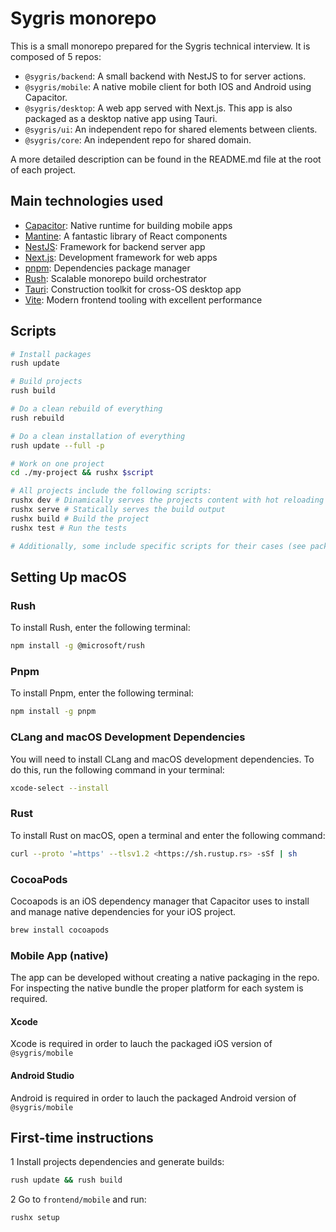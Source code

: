 # Sygris monorepo

This is a small monorepo prepared for the Sygris technical interview. It is composed of 5 repos:

* `@sygris/backend`: A small backend with NestJS to for server actions.
* `@sygris/mobile`: A native mobile client for both IOS and Android using Capacitor.
* `@sygris/desktop`: A web app served with Next.js. This app is also packaged as a desktop native app using Tauri.
* `@sygris/ui`: An independent repo for shared elements between clients.
* `@sygris/core`: An independent repo for shared domain.

A more detailed description can be found in the README.md file at the root of each project.

## Main technologies used

* [Capacitor](https://capacitorjs.com/): Native runtime for building mobile apps
* [Mantine](https://mantine.dev/): A fantastic library of React components
* [NestJS](https://nestjs.com): Framework for backend server app
* [Next.js](https://nextjs.org/): Development framework for web apps
* [pnpm](https://pnpm.io/): Dependencies package manager
* [Rush](https://rushjs.io/): Scalable monorepo build orchestrator
* [Tauri](https://tauri.app/): Construction toolkit for cross-OS desktop app
* [Vite](https://main.vitejs.dev): Modern frontend tooling with excellent performance

## Scripts

```bash
# Install packages
rush update

# Build projects
rush build

# Do a clean rebuild of everything
rush rebuild

# Do a clean installation of everything
rush update --full -p

# Work on one project
cd ./my-project && rushx $script

# All projects include the following scripts:
rushx dev # Dinamically serves the projects content with hot reloading
rushx serve # Statically serves the build output
rushx build # Build the project
rushx test # Run the tests

# Additionally, some include specific scripts for their cases (see package.json)
```

## Setting Up macOS

### Rush

To install Rush, enter the following terminal:

```bash
npm install -g @microsoft/rush
```

### Pnpm

To install Pnpm, enter the following terminal:

```bash
npm install -g pnpm
```

### CLang and macOS Development Dependencies

You will need to install CLang and macOS development dependencies. To do this, run the following command in your terminal:

```bash
xcode-select --install
```

### Rust

To install Rust on macOS, open a terminal and enter the following command:

```bash
curl --proto '=https' --tlsv1.2 <https://sh.rustup.rs> -sSf | sh
```

### CocoaPods

Cocoapods is an iOS dependency manager that Capacitor uses to install and manage native dependencies for your iOS project.

```bash
brew install cocoapods
```

### Mobile App (native)

The app can be developed without creating a native packaging in the repo.
For inspecting the native bundle the proper platform for each system is required.

#### Xcode

Xcode is required in order to lauch the packaged iOS version of `@sygris/mobile`

#### Android Studio

Android is required in order to lauch the packaged Android version of `@sygris/mobile`

## First-time instructions

1 Install projects dependencies and generate builds:

```bash
rush update && rush build
```

2 Go to `frontend/mobile` and run:

```bash
rushx setup
```
